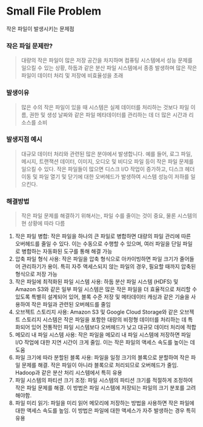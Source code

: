 # Small File Problem

작은 파일이 발생시키는 문제점

### 작은 파일 문제란?

> 대량의 작은 파일이 많은 저장 공간을 차지하며 컴퓨팅 시스템에서 성능 문제를 일으킬 수 있는 상황, 하둡과 같은 분산 파일 시스템에서 종종 발생하며 많은 작은 파일이 데이터 처리 및 저장에 비효율성을 초래

### 발생이유

> 많은 수의 작은 파일이 있을 때 시스템은 실제 데이터를 처리하는 것보다 파일 이름, 권한 및 생성 날짜와 같은 파일 메타데이터를 관리하는 데 더 많은 시간과 리소스를 소비

### 발생지점 예시

> 대규모 데이터 처리와 관련된 많은 분야에서 발생합니다. 예를 들어, 로그 파일, 메시지, 트랜잭션 데이터, 이미지, 오디오 및 비디오 파일 등이 작은 파일 문제를 일으킬 수 있다. 작은 파일들이 많으면 디스크 I/O 작업이 증가하고, 디스크 헤더 이동 및 파일 열기 및 닫기에 대한 오버헤드가 발생하여 시스템 성능이 저하를 일으킨다.

### 해결방법

> 작은 파일 문제를 해결하기 위해서는, 파일 수를 줄이는 것이 중요, 물론 시스템의 현 상황에 따라 다름

1. 작은 파일 병합: 작은 파일을 하나의 큰 파일로 병합하면 대량의 파일 관리에 따른 오버헤드를 줄일 수 있다. 이는 수동으로 수행할 수 있으며, 여러 파일을 단일 파일로 병합하는 자동화된 도구를 통해 해결 가능
2. 압축 파일 형식 사용: 작은 파일을 압축 형식으로 아카이빙하면 파일 크기가 줄어들어 관리하기가 용이. 특히 자주 액세스되지 않는 파일의 경우, 필요할 때까지 압축된 형식으로 저장 가능
3. 작은 파일에 최적화된 파일 시스템 사용: 하둡 분산 파일 시스템 (HDFS) 및 Amazon S3와 같은 일부 파일 시스템은 많은 작은 파일을 더 효율적으로 처리할 수 있도록 특별히 설계되어 있어, 블록 수준 저장 및 메타데이터 캐싱과 같은 기술을 사용하여 작은 파일과 관련된 오버헤드를 줄임
4. 오브젝트 스토리지 사용: Amazon S3 및 Google Cloud Storage와 같은 오브젝트 스토리지 시스템은 작은 파일을 포함한 대량의 비정형 데이터를 처리하는 데 특화되어 있어 전통적인 파일 시스템보다 오버헤드가 낮고 대규모 데이터 처리에 적합
5. 메모리 내 파일 시스템 사용: 작은 파일을 메모리 내 파일 시스템에 저장하면 파일 I/O 작업에 대한 지연 시간이 크게 줄임. 이는 작은 파일의 액세스 속도를 높이는 데 도움
6. 파일 크기에 따라 분할된 블록 사용: 파일을 일정 크기의 블록으로 분할하여 작은 파일 문제를 해결. 작은 파일이 아니라 블록으로 처리되므로 오버헤드가 줄임. Hadoop과 같은 분산 처리 시스템에서 특히 유용
7. 파일 시스템의 파티션 크기 조정: 파일 시스템의 파티션 크기를 적절하게 조정하여 작은 파일 문제를 해결. 이 방법은 파일 시스템에 저장되는 파일의 크기 분포를 고려해야함.
8. 파일 미리 읽기: 파일을 미리 읽어 메모리에 저장하는 방법을 사용하면 작은 파일에 대한 액세스 속도를 높임. 이 방법은 파일에 대한 액세스가 자주 발생하는 경우 특히 유용
